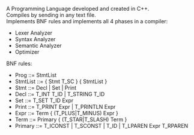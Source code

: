 A Programming Language developed and created in C++. <br/>
Compiles by sending in any text file. <br/>
Implements BNF rules and implements all 4 phases in a compiler: <br/>
- Lexer Analyzer <br/>
- Syntax Analyzer <br/>
- Semantic Analyzer <br/>
- Optimizer <br/>

BNF rules: <br/>
- Prog ::= StmtList <br/>
- StmtList ::= { Stmt T_SC } { StmtList } <br/>
- Stmt ::= Decl | Set | Print <br/>
- Decl ::= T_INT T_ID | T_STRING T_ID <br/>
- Set ::= T_SET T_ID Expr <br/>
- Print ::= T_PRINT Expr | T_PRINTLN Expr <br/>
- Expr ::= Term { (T_PLUS|T_MINUS) Expr } <br/>
- Term ::= Primary { (T_STAR|T_SLASH) Term } <br/>
- Primary ::= T_ICONST | T_SCONST | T_ID | T_LPAREN Expr T_RPAREN <br/>
